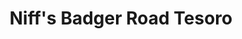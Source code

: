 ---
title: "Niff's Badger Road Tesoro"
url: /north-pole/niffs-badger-road-tesoro/
shop: Lebensmittel
---